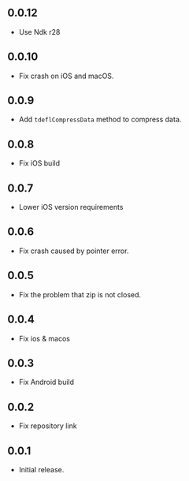 ## 0.0.12

* Use Ndk r28

## 0.0.10

* Fix crash on iOS and macOS.

## 0.0.9

* Add `tdeflCompressData` method to compress data.

## 0.0.8

* Fix iOS build

## 0.0.7

* Lower iOS version requirements

## 0.0.6

* Fix crash caused by pointer error.

## 0.0.5

* Fix the problem that zip is not closed.

## 0.0.4

* Fix ios & macos

## 0.0.3

* Fix Android build

## 0.0.2

* Fix repository link

## 0.0.1

* Initial release.